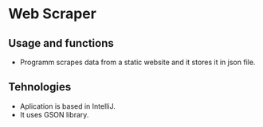 # Web Scraper

## Usage and functions
* Programm scrapes data from a static website and it stores it in json file.

## Tehnologies
* Aplication is based in IntelliJ.
* It uses GSON library.
